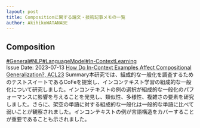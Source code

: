 ```yaml
---
layout: post
title: Compositionに関する論文・技術記事メモの一覧
author: AkihikoWATANABE
---
```

## Composition
<div class="visible-content">
<a class="button" href="articles/General.html">#General</a><a class="button" href="articles/NLP.html">#NLP</a><a class="button" href="articles/LanguageModel.html">#LanguageModel</a><a class="button" href="articles/In-ContextLearning.html">#In-ContextLearning</a><br><span class="issue_date">Issue Date: 2023-07-13</span>
<a href="https://github.com/AkihikoWatanabe/paper_notes/issues/814">How Do In-Context Examples Affect Compositional Generalization?, ACL23</a>
<span class="snippet"><span>Summary</span>本研究では、組成的な一般化を調査するためのテストスイートであるCoFeを提案し、インコンテキスト学習の組成的な一般化について研究しました。インコンテキストの例の選択が組成的な一般化のパフォーマンスに影響を与えることを発見し、類似性、多様性、複雑さの要素を研究しました。さらに、架空の単語に対する組成的な一般化は一般的な単語に比べて弱いことが観察されました。インコンテキストの例が言語構造をカバーすることが重要であることも示されました。</span>
</div>
